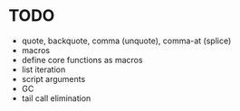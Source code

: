 # TODO

* quote, backquote, comma (unquote), comma-at (splice)
* macros
* define core functions as macros
* list iteration
* script arguments
* GC
* tail call elimination
